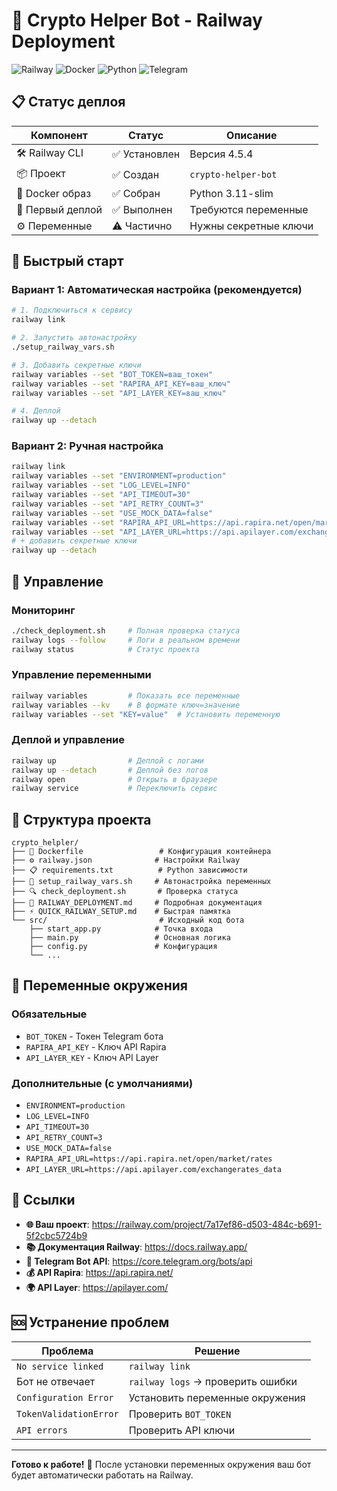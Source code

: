 # 🚀 Crypto Helper Bot - Railway Deployment

![Railway](https://img.shields.io/badge/Railway-0B0D0E?style=for-the-badge&logo=railway&logoColor=white)
![Docker](https://img.shields.io/badge/Docker-2496ED?style=for-the-badge&logo=docker&logoColor=white)
![Python](https://img.shields.io/badge/Python-3776AB?style=for-the-badge&logo=python&logoColor=white)
![Telegram](https://img.shields.io/badge/Telegram-2CA5E0?style=for-the-badge&logo=telegram&logoColor=white)

## 📋 Статус деплоя

| Компонент | Статус | Описание |
|-----------|--------|----------|
| 🛠️ Railway CLI | ✅ Установлен | Версия 4.5.4 |
| 📦 Проект | ✅ Создан | `crypto-helper-bot` |
| 🐳 Docker образ | ✅ Собран | Python 3.11-slim |
| 🔗 Первый деплой | ✅ Выполнен | Требуются переменные |
| ⚙️ Переменные | ⚠️ Частично | Нужны секретные ключи |

## 🎯 Быстрый старт

### Вариант 1: Автоматическая настройка (рекомендуется)
```bash
# 1. Подключиться к сервису
railway link

# 2. Запустить автонастройку
./setup_railway_vars.sh

# 3. Добавить секретные ключи
railway variables --set "BOT_TOKEN=ваш_токен"
railway variables --set "RAPIRA_API_KEY=ваш_ключ"
railway variables --set "API_LAYER_KEY=ваш_ключ"

# 4. Деплой
railway up --detach
```

### Вариант 2: Ручная настройка
```bash
railway link
railway variables --set "ENVIRONMENT=production"
railway variables --set "LOG_LEVEL=INFO"
railway variables --set "API_TIMEOUT=30"
railway variables --set "API_RETRY_COUNT=3"
railway variables --set "USE_MOCK_DATA=false"
railway variables --set "RAPIRA_API_URL=https://api.rapira.net/open/market/rates"
railway variables --set "API_LAYER_URL=https://api.apilayer.com/exchangerates_data"
# + добавить секретные ключи
railway up --detach
```

## 🔧 Управление

### Мониторинг
```bash
./check_deployment.sh     # Полная проверка статуса
railway logs --follow     # Логи в реальном времени
railway status            # Статус проекта
```

### Управление переменными
```bash
railway variables         # Показать все переменные
railway variables --kv    # В формате ключ=значение
railway variables --set "KEY=value"  # Установить переменную
```

### Деплой и управление
```bash
railway up                # Деплой с логами
railway up --detach       # Деплой без логов
railway open              # Открыть в браузере
railway service           # Переключить сервис
```

## 📁 Структура проекта

```
crypto_helpler/
├── 🐳 Dockerfile                 # Конфигурация контейнера
├── ⚙️ railway.json              # Настройки Railway
├── 📋 requirements.txt          # Python зависимости
├── 🔧 setup_railway_vars.sh     # Автонастройка переменных
├── 🔍 check_deployment.sh       # Проверка статуса
├── 📖 RAILWAY_DEPLOYMENT.md     # Подробная документация
├── ⚡ QUICK_RAILWAY_SETUP.md    # Быстрая памятка
└── src/                         # Исходный код бота
    ├── start_app.py            # Точка входа
    ├── main.py                 # Основная логика
    ├── config.py               # Конфигурация
    └── ...
```

## 🔐 Переменные окружения

### Обязательные
- `BOT_TOKEN` - Токен Telegram бота
- `RAPIRA_API_KEY` - Ключ API Rapira
- `API_LAYER_KEY` - Ключ API Layer

### Дополнительные (с умолчаниями)
- `ENVIRONMENT=production`
- `LOG_LEVEL=INFO`
- `API_TIMEOUT=30`
- `API_RETRY_COUNT=3`
- `USE_MOCK_DATA=false`
- `RAPIRA_API_URL=https://api.rapira.net/open/market/rates`
- `API_LAYER_URL=https://api.apilayer.com/exchangerates_data`

## 🔗 Ссылки

- **🌐 Ваш проект**: https://railway.com/project/7a17ef86-d503-484c-b691-5f2cbc5724b9
- **📚 Документация Railway**: https://docs.railway.app/
- **🤖 Telegram Bot API**: https://core.telegram.org/bots/api
- **💰 API Rapira**: https://api.rapira.net/
- **🌍 API Layer**: https://apilayer.com/

## 🆘 Устранение проблем

| Проблема | Решение |
|----------|---------|
| `No service linked` | `railway link` |
| Бот не отвечает | `railway logs` → проверить ошибки |
| `Configuration Error` | Установить переменные окружения |
| `TokenValidationError` | Проверить `BOT_TOKEN` |
| `API errors` | Проверить API ключи |

---

**Готово к работе!** 🎉 После установки переменных окружения ваш бот будет автоматически работать на Railway. 